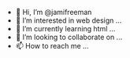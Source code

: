 - 👋 Hi, I’m @jamifreeman
- 👀 I’m interested in web design ...
- 🌱 I’m currently learning html  ...
- 💞️ I’m looking to collaborate on ...
- 📫 How to reach me ...

<!---
jamifreeman/jamifreeman is a ✨ special ✨ repository because its `README.md` (this file) appears on your GitHub profile.
You can click the Preview link to take a look at your changes.
--->
